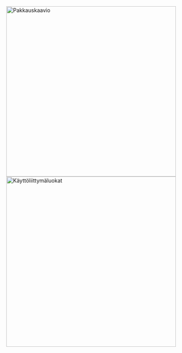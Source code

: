 <img src="https://user-images.githubusercontent.com/46410240/78216813-53b46f00-74c3-11ea-87a4-b51b198b588f.png" alt="Pakkauskaavio" width="450" >

<img src="https://user-images.githubusercontent.com/46410240/78216818-5616c900-74c3-11ea-8622-8921a89533ba.png" alt="Käyttöliittymäluokat" width="450" >
